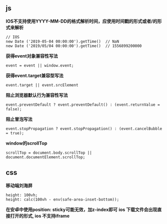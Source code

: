 ## js
**IOS不支持使用YYYY-MM-DD的格式解析时间，应使用时间戳的形式或者/的形式来解析**
```
// IOS
new Date ('2019-05-04 00:00:00').getTime()  // NaN
new Date ('2019/05/04 00:00:00').getTime()  // 1556899200000
```
**获得event对象兼容性写法**
```
event = event || window.event;
```
**获得event.target兼容型写法**
```
event.target || event.srcElement
```
**阻止浏览器默认行为兼容性写法**
```
event.preventDefault ? event.preventDefault() : (event.returnValue = false);
```
**阻止冒泡写法**
```
event.stopPropagation ? event.stopPropagation() : (event.cancelBubble = true);
```
**window的scrollTop**
```
scrollTop = document.body.scrollTop || document.documentElement.scrollTop;
```
## css
**移动端刘海屏**
```
height: 100vh;
height: calc(100vh - env(safe-area-inset-bottom));
```
**在安卓中使用position: sticky可能无效，加z-index即可**
**ios 下载文件会出现直接打开的形式, ios 不支持iframe**